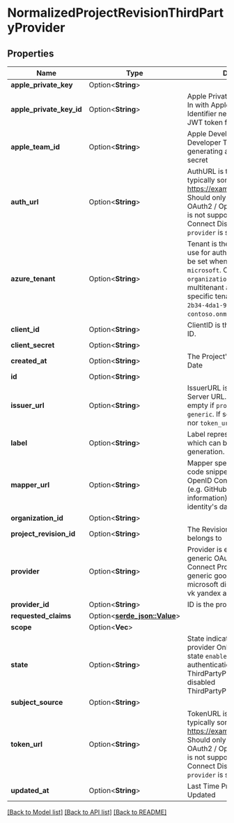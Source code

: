# NormalizedProjectRevisionThirdPartyProvider

## Properties

Name | Type | Description | Notes
------------ | ------------- | ------------- | -------------
**apple_private_key** | Option<**String**> |  | [optional]
**apple_private_key_id** | Option<**String**> | Apple Private Key Identifier  Sign In with Apple Private Key Identifier needed for generating a JWT token for client secret | [optional]
**apple_team_id** | Option<**String**> | Apple Developer Team ID  Apple Developer Team ID needed for generating a JWT token for client secret | [optional]
**auth_url** | Option<**String**> | AuthURL is the authorize url, typically something like: https://example.org/oauth2/auth Should only be used when the OAuth2 / OpenID Connect server is not supporting OpenID Connect Discovery and when `provider` is set to `generic`. | [optional]
**azure_tenant** | Option<**String**> | Tenant is the Azure AD Tenant to use for authentication, and must be set when `provider` is set to `microsoft`.  Can be either `common`, `organizations`, `consumers` for a multitenant application or a specific tenant like `8eaef023-2b34-4da1-9baa-8bc8c9d6a490` or `contoso.onmicrosoft.com`. | [optional]
**client_id** | Option<**String**> | ClientID is the application's Client ID. | [optional]
**client_secret** | Option<**String**> |  | [optional]
**created_at** | Option<**String**> | The Project's Revision Creation Date | [optional][readonly]
**id** | Option<**String**> |  | [optional]
**issuer_url** | Option<**String**> | IssuerURL is the OpenID Connect Server URL. You can leave this empty if `provider` is not set to `generic`. If set, neither `auth_url` nor `token_url` are required. | [optional]
**label** | Option<**String**> | Label represents an optional label which can be used in the UI generation. | [optional]
**mapper_url** | Option<**String**> | Mapper specifies the JSONNet code snippet which uses the OpenID Connect Provider's data (e.g. GitHub or Google profile information) to hydrate the identity's data. | [optional]
**organization_id** | Option<**String**> |  | [optional]
**project_revision_id** | Option<**String**> | The Revision's ID this schema belongs to | [optional]
**provider** | Option<**String**> | Provider is either \"generic\" for a generic OAuth 2.0 / OpenID Connect Provider or one of: generic google github gitlab microsoft discord slack facebook vk yandex apple | [optional]
**provider_id** | Option<**String**> | ID is the provider's ID | [optional]
**requested_claims** | Option<[**serde_json::Value**](.md)> |  | [optional]
**scope** | Option<**Vec<String>**> |  | [optional]
**state** | Option<**String**> | State indicates the state of the provider  Only providers with state `enabled` will be used for authentication enabled ThirdPartyProviderStateEnabled disabled ThirdPartyProviderStateDisabled | [optional]
**subject_source** | Option<**String**> |  | [optional]
**token_url** | Option<**String**> | TokenURL is the token url, typically something like: https://example.org/oauth2/token  Should only be used when the OAuth2 / OpenID Connect server is not supporting OpenID Connect Discovery and when `provider` is set to `generic`. | [optional]
**updated_at** | Option<**String**> | Last Time Project's Revision was Updated | [optional][readonly]

[[Back to Model list]](../README.md#documentation-for-models) [[Back to API list]](../README.md#documentation-for-api-endpoints) [[Back to README]](../README.md)


